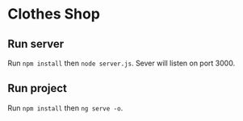 # Clothes Shop

## Run server
Run `npm install` then `node server.js`. Sever will listen on port 3000.

## Run project
Run `npm install` then `ng serve -o`.
